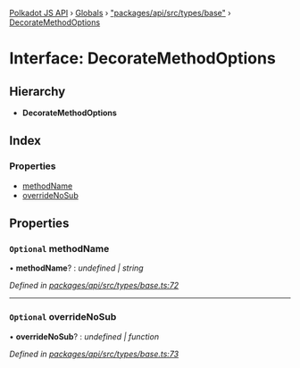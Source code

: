 [Polkadot JS API](../README.md) › [Globals](../globals.md) › ["packages/api/src/types/base"](../modules/_packages_api_src_types_base_.md) › [DecorateMethodOptions](_packages_api_src_types_base_.decoratemethodoptions.md)

# Interface: DecorateMethodOptions

## Hierarchy

* **DecorateMethodOptions**

## Index

### Properties

* [methodName](_packages_api_src_types_base_.decoratemethodoptions.md#optional-methodname)
* [overrideNoSub](_packages_api_src_types_base_.decoratemethodoptions.md#optional-overridenosub)

## Properties

### `Optional` methodName

• **methodName**? : *undefined | string*

*Defined in [packages/api/src/types/base.ts:72](https://github.com/polkadot-js/api/blob/eda5edbd4/packages/api/src/types/base.ts#L72)*

___

### `Optional` overrideNoSub

• **overrideNoSub**? : *undefined | function*

*Defined in [packages/api/src/types/base.ts:73](https://github.com/polkadot-js/api/blob/eda5edbd4/packages/api/src/types/base.ts#L73)*
